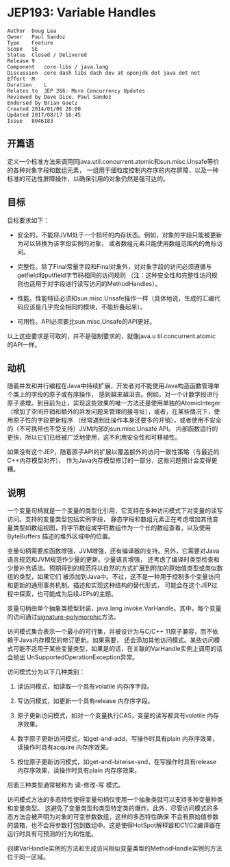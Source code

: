 # JEP193: Variable Handles
    Author	Doug Lea
    Owner	Paul Sandoz
    Type	Feature
    Scope	SE
    Status	Closed / Delivered
    Release	9
    Component	core-libs / java.lang
    Discussion	core dash libs dash dev at openjdk dot java dot net
    Effort	M
    Duration	L
    Relates to	JEP 266: More Concurrency Updates
    Reviewed by	Dave Dice, Paul Sandoz
    Endorsed by	Brian Goetz
    Created	2014/01/06 20:00
    Updated	2017/08/17 16:45
    Issue	8046183

## 开篇语
定义一个标准方法来调用同java.util.concurrent.atomic和sun.misc.Unsafe等价的各种对象字段和数组元素，
一组用于细粒度控制内存序的内存屏障，以及一种标准的可达性屏障操作，以确保引用的对象仍然是强可达的。

## 目标
目标要求如下：  
   
* 安全的。不能将JVM处于一个损坏的内存状态。例如，对象的字段只能被更新为可以转换为该字段实例的对象，
或者数组元素只能使用数组范围内的角标访问。 
      
* 完整性。除了Final常量字段和Final对象外，对对象字段的访问必须遵循与getfield和putfield字节码相同的访问规则
（注：这种安全性和完整性访问规则也适用于对字段进行读写访问的MethodHandles）。  
     
* 性能。性能特征必须和sun.misc.Unsafe操作一样（具体地说，生成的汇编代码应该是几乎完全相同的模块，不能折叠起来）。       
* 可用性。API必须要比sun.misc.Unsafe的API更好。  
   
以上这些要求是可取的，并不是强制要求的，就像java.u til.concurrent.atomic 的API一样。      

## 动机
随着并发和并行编程在Java中持续扩展，开发者对不能使用Java构造函数管理单个类上的字段的原子或有序操作，
感到越来越沮丧。例如，对一个计数字段进行原子递增。到目前为止，实现这些效果的唯一方法还是使用单独的AtomicInteger
（增加了空间开销和额外的并发问题来管理间接寻址），或者，在某些情况下，使用原子性的字段更新程序
（经常遇到比操作本身还要多的开销），或者使用不安全的（不可携带也不受支持）JVM内部的sun.misc.Unsafe API。
内部函数运行的更快，所以它们已经被广泛地使用，这不利用安全性和可移植性。    

如果没有这个JEP，随着原子API的扩展以覆盖额外的访问一致性策略（与最近的C++内存模型对齐），
作为Java内存模型修订的一部分，这些问题预计会变得更糟。       

## 说明   
一个变量句柄就是一个变量的类型化引用，它支持在多种访问模式下对变量的读写访问。支持的变量类型包括实例字段，
静态字段和数组元素正在考虑增加其他变量类型如数组视图，将字节数组或字符数组作为一个长的数组查看，以及使用ByteBuffers
描述的堆外区域中的位置。

变量句柄需要库函数增强，JVM增强，还有编译器的支持。另外，它需要对Java语言规范和JVM规范作少量的更新。少量语言增强，
还考虑了编译时类型检查和少量补充语法。预期得到的规范将以自然的方式扩展到附加的原始值类型或类似数组的类型，如果它们
被添加到Java中。不过，这不是一种用于控制多个变量访问和更新的通用事务机制。描述和实现这种结构的替代形式，
可能会在这个JEP过程中探索，也可能成为后续JEPs的主题。

变量句柄由单个抽象类模型封装，java.lang.invoke.VarHandle。其中，每个变量的访问通过[signature-polymorphic](http://docs.oracle.com/javase/8/docs/api/java/lang/invoke/MethodHandle.html#sigpoly)方法。

访问模式集合表示一个最小的可行集，并被设计为与C/C++ 11原子兼容，而不依赖于Java内存模型的修订更新。如果需要，
还会添加其他访问模式。某些访问模式可能不适用于某些变量类型，如果是的话，在关联的VarHandle实例上调用的话会抛出
UnSupportedOperationException异常。

访问模式分为以下几种类别：

1. 读访问模式，如读取一个具有volatile 内存序字段。

2. 写访问模式，如更新一个具有release 内存序字段。

3. 原子更新访问模式，如对一个变量执行CAS，变量的读写都具有volatile 内存序效果。

4. 数字原子更新访问模式，如get-and-add，写操作时具有plain 内存序效果，读操作时具有acquire 内存序效果。

5. 按位原子更新访问模式，如get-and-bitwise-and，在写操作时具有release 内存序效果，读操作时具有plain 内存序效果。

后面三种类型通常被称为 读-修改-写 模式。

访问模式方法的多态特性使得变量句柄仅使用一个抽象类就可以支持多种变量种类和变量类型。
这避免了变量类型和类型特定类的爆炸。此外，尽管访问模式的多态方法会被声明为对象的可变参数数组，这样的多态特性确保
不会有原始值参数的装箱，也不会将参数打包到数组中。这是使得HotSpot解释器和C1/C2编译器在运行时具有可预测的行为和性能。

创建VarHandle实例的方法和生成访问相似变量类型的MethodHandle实例的方法位于同一区域。





